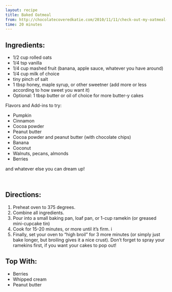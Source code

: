 ```yaml
---
layout: recipe
title: Baked Oatmeal
from: http://chocolatecoveredkatie.com/2010/11/11/check-out-my-oatmeal-cake/
time: 20 minutes
---
```


Ingredients:
------------

* 1/2 cup rolled oats
* 1/4 tsp vanilla
* 1/4 cup mashed fruit (banana, apple sauce, whatever you have around)
* 1/4 cup milk of choice
* tiny pinch of salt
* 1 tbsp honey, maple syrup, or other sweetner (add more or less according to how sweet you want it)
* Optional: 1 tbsp butter or oil of choice for more butter-y cakes

Flavors and Add-ins to try:
* Pumpkin
* Cinnamon 
* Cocoa powder
* Peanut butter
* Cocoa powder and peanut butter (with chocolate chips)
* Banana
* Coconut
* Walnuts, pecans, almonds
* Berries

and whatever else you can dream up!

<br>

Directions:
-----------

1. Preheat oven to 375 degrees. 
2. Combine all ingredients. 
3. Pour into a small baking pan, loaf pan, or 1-cup ramekin (or greased mini-cupcake tin)
4. Cook for 15-20 minutes, or more until it’s firm. i
5. Finally, set your oven to “high broil” for 3 more minutes (or simply just bake longer, but broiling gives it a nice crust). 
Don’t forget to spray your ramekins first, if you want your cakes to pop out!

Top With:
---------

* Berries
* Whipped cream
* Peanut butter



